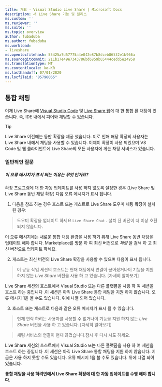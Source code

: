 ```yaml
---
title: 개요 - Visual Studio Live Share | Microsoft Docs
description: 새 Live Share 기능 및 릴리스
ms.custom: ''
ms.reviewer: ''
ms.suite: ''
ms.topic: overview
author: fubaduba
ms.author: fubaduba
ms.workload:
- liveshare
ms.openlocfilehash: 55425a7d57775a4e042e87b8dceb86532e1b966a
ms.sourcegitcommit: 211b17e49e7343786bd6859b65444cedd5e24958
ms.translationtype: MT
ms.contentlocale: ko-KR
ms.lasthandoff: 07/01/2020
ms.locfileid: "85796065"
---
```

<!--
Copyright © Microsoft Corporation
All rights reserved.
Creative Commons Attribution 4.0 License (International): https://creativecommons.org/licenses/by/4.0/legalcode
-->

## <a name="integrated-chat"></a>통합 채팅 
이제 Live Share에 [Visual Studio Code](..\use\vscode.md) 및 [Live Share 웹](..\quickstart\browser-join)에 대 한 통합 된 채팅이 있습니다. 즉, IDE 내에서 피어와 채팅할 수 있습니다.

>[!TIP]
>Live Share 이전에는 동반 확장을 제공 했습니다. 이로 인해 해당 확장의 사용자는 Live Share 내에서 채팅을 사용할 수 있습니다. 이제이 확장이 사용 되었으며 VS Code 및 웹 클라이언트에 Live Share의 모든 사용자에 게는 채팅 서비스가 있습니다.

### <a name="common-questions"></a>일반적인 질문

##### <a name="why-am-i-seeing-this-error-message"></a>이 오류 메시지가 표시 되는 이유는 무엇 인가요?

확장 프로그램에 대 한 자동 업데이트를 사용 하지 않도록 설정한 경우 (Live Share 및 Live Share 동반 채팅 확장) 다음 오류 메시지가 표시 됩니다.

1. 다음을 참조 하는 경우 호스트 또는 게스트로 Live Share 도우미 채팅 확장이 설치 된 경우:

>도우미 확장을 업데이트 하세요 `Live Share Chat` . 설치 된 버전이 더 이상 호환 되지 않습니다.

이 오류 메시지에는 새로운 통합 채팅 환경을 사용 하기 위해 Live Share 동반 채팅을 업데이트 해야 합니다.
Marketplace를 방문 하 여 최신 버전으로 *채팅* 을 검색 하 고 최신 버전으로 업데이트 하세요. 

2. 게스트는 최신 버전의 Live Share 확장을 사용할 수 있으며 다음이 표시 됩니다.

>이 공동 작업 세션의 호스트는 현재 채팅에서 연결이 끊어졌거나이 기능을 지원 하지 않는 _Live Share_ 버전을 사용 하 고 있습니다. [자세히 알아보기] 

Live Share 세션의 호스트에서 Visual Studio 또는 다른 플랫폼을 사용 하 여 세션을 호스트 하는 중입니다 .이 세션은 아직 Live Share 통합 채팅을 지원 하지 않습니다. 오류 메시지 1을 볼 수도 있습니다. 위에 나열 되어 있습니다.

3. 호스트 또는 게스트로 다음과 같은 오류 메시지가 표시 될 수 있습니다. 

> 현재 연락 하려는 사용자를 사용할 수 없거나이 기능을 지원 하지 않는 _Live Share_ 버전을 사용 하 고 있습니다. [자세히 알아보기] 

>채팅 서비스의 연결이 현재 끊겼습니다.잠시 후 다시 시도 하세요.

Live Share 세션의 호스트에서 Visual Studio 또는 다른 플랫폼을 사용 하 여 세션을 호스트 하는 중입니다 .이 세션은 아직 Live Share 통합 채팅을 지원 하지 않습니다. 지금은 사용 하지 못할 수도 있습니다. 오류 메시지 1을 볼 수도 있습니다. 위에 나열 되어 있습니다.


**통합 채팅을 사용 하려면에서 Live Share 확장에 대 한 자동 업데이트를 수행 해야 합니다.** 
